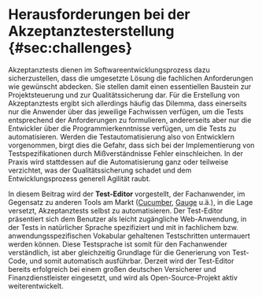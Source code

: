 
# Herausforderungen bei der Akzeptanztesterstellung {#sec:challenges}

Akzeptanztests dienen im Softwareentwicklungsprozess dazu sicherzustellen, dass die umgesetzte Lösung die fachlichen Anforderungen wie gewünscht abdecken. Sie stellen damit einen essentiellen Baustein zur Projektsteuerung und zur Qualitätssicherung dar. Für die Erstellung von Akzeptanztests ergibt sich allerdings häufig das Dilemma, dass einerseits nur die Anwender über das jeweilige Fachwissen verfügen, um die Tests entsprechend der Anforderungen zu formulieren, andererseits aber nur die Entwickler über die Programmierkenntnisse verfügen, um die Tests zu automatisieren. Werden die Testautomatisierung also von Entwicklern vorgenommen, birgt dies die Gefahr, dass sich bei der Implementierung von Testspezifikationen durch Mißverständnisse Fehler einschleichen. In der Praxis wird stattdessen auf die Automatisierung ganz oder teilweise verzichtet, was der Qualitätssicherung schadet und dem Entwicklungsprozess generell Agilität raubt.

In diesem Beitrag wird der **Test-Editor** vorgestellt, der Fachanwender, im Gegensatz zu anderen Tools am Markt ([Cucumber](https://cucumber.io/), [Gauge](https://gauge.org/) u.ä.), in die Lage versetzt, Akzeptanztests selbst zu automatisieren. Der Test-Editor präsentiert sich dem Benutzer als leicht zugängliche Web-Anwendung, in der Tests in natürlicher Sprache spezifiziert und mit in fachlichem bzw. anwendungsspezifischen Vokabular gehaltenen Testschritten untermauert werden können. Diese Testsprache ist somit für den Fachanwender verständlich, ist aber gleichzeitig Grundlage für die Generierung von Test-Code, und somit automatisch ausführbar. Derzeit wird der Test-Editor bereits erfolgreich bei einem großen deutschen Versicherer und Finanzdienstleister eingesetzt, und wird als Open-Source-Projekt aktiv weiterentwickelt.